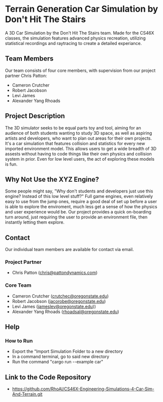 # Terrain Generation Car Simulation by Don't Hit The Stairs
A 3D Car Simulation by the Don't Hit The Stairs team.
Made for the CS46X classes, the simulation features advanced physics recreation, utilizing statistical recordings and raytracing to create a detailed experiance.

## Team Members
Our team consists of four core members, with supervision from our project partner Chris Patton:
- Cameron Crutcher
- Robert Jacobson
- Levi James 
- Alexander Yang Rhoads

## Project Description
The 3D simulator seeks to be equal parts toy and tool, aiming for an audience of both students wanting to study 3D space, as well as aspiring artists and developers, who want to plan out areas for their own projects. It's a car simulation that features collision and statistics for every new imported environment model. This allows users to get a wide breadth of 3D assests without having to code things like their own physics and collision system in prior. Even for low level users, the act of exploring these models is fun. 

## Why Not Use the XYZ Engine?
Some people might say, "Why don't students and developers just use this engine? Instead of this low level stuff?" Full game engines, even relatively easy to use from the jump ones, require a good deal of set up before a user is able to explore the enviroment, much less get a sense of how the physics and user experience would be. Our project provides a quick on-boarding turn around, just requiring the user to provide an environment file, then instantly letting them explore.

## Contact
Our individual team members are available for contact via email.
### Project Partner 
- Chris Patton (chris@pattondynamics.com)
### Core Team
- Cameron Crutcher (crutchec@oregonstate.edu)
- Robert Jacobson (jacorobe@oregonstate.edu)
- Levi James (jameslev@oregonstate.edu))
- Alexander Yang Rhoads (rhoadsal@oregonstate.edu)

## Help
### How to Run
- Export the "Import Simulation Folder to a new directory
- In a command terminal, go to said new directory
- Run the command "cargo run --example car"
## Link to the Code Repository
- https://github.com/RhoAl/CS46X-Engineering-Simulations-4-Car-Sim-And-Terrain.git
